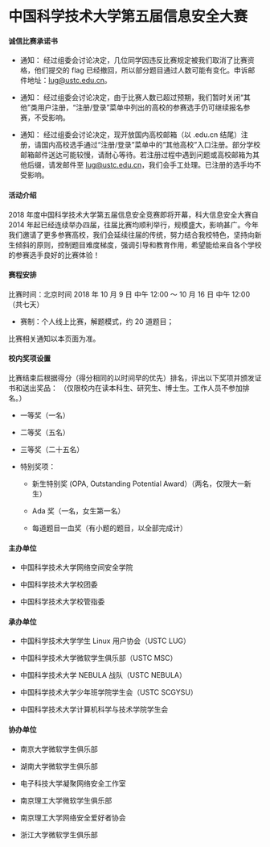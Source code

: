 # 中国科学技术大学第五届信息安全大赛

#### 诚信比赛承诺书

* 通知： 经过组委会讨论决定，几位同学因违反比赛规定被我们取消了比赛资格，他们提交的 flag 已经撤回，所以部分题目通过人数可能有变化。申诉邮件地址：lug@ustc.edu.cn。

* 通知： 经过组委会讨论决定，由于比赛人数已超过预期，我们暂时关闭“其他”类用户注册，“注册/登录”菜单中列出的高校的参赛选手仍可继续报名参赛，不受影响。

* 通知： 经过组委会讨论决定，现开放国内高校邮箱（以 .edu.cn 结尾）注册，请国内高校选手通过“注册/登录”菜单中的“其他高校”入口注册。部分学校邮箱邮件送达可能较慢，请耐心等待。若注册过程中遇到问题或高校邮箱为其他后缀，请发邮件至 lug@ustc.edu.cn，我们会手工处理。已注册的选手均不受影响。

#### 活动介绍
2018 年度中国科学技术大学第五届信息安全竞赛即将开幕，科大信息安全大赛自 2014 年起已经连续举办四届，往届比赛均顺利举行，规模盛大，影响甚广。今年我们邀请了更多参赛高校，我们会延续往届的传统，努力结合我校特色，坚持向新生倾斜的原则，控制题目难度梯度，强调引导和教育作用，希望能给来自各个学校的参赛选手良好的比赛体验！

#### 赛程安排
比赛时间：北京时间 2018 年 10 月 9 日 中午 12:00 ～ 10 月 16 日 中午 12:00（共七天）

* 赛制：个人线上比赛，解题模式，约 20 道题目；

比赛相关通知以本页面为准。

#### 校内奖项设置
比赛结束后根据得分（得分相同的以时间早的优先）排名，评出以下奖项并颁发证书和送出奖品：
（仅限校内在读本科生、研究生、博士生。工作人员不参加排名。）

* 一等奖（一名）

* 二等奖（五名）

* 三等奖（二十五名）

* 特别奖项：

  * 新生特别奖 (OPA, Outstanding Potential Award）（两名，仅限大一新生）

  * Ada 奖（一名，女生第一名）

  * 每道题目一血奖（有小题的题目，以全部完成计）

#### 主办单位
* 中国科学技术大学网络空间安全学院

* 中国科学技术大学校团委

* 中国科学技术大学校管指委

#### 承办单位
* 中国科学技术大学学生 Linux 用户协会（USTC LUG）

* 中国科学技术大学微软学生俱乐部（USTC MSC）

* 中国科学技术大学 NEBULA 战队（USTC NEBULA）

* 中国科学技术大学少年班学院学生会（USTC SCGYSU）

* 中国科学技术大学计算机科学与技术学院学生会

#### 协办单位
* 南京大学微软学生俱乐部

* 湖南大学微软学生俱乐部

* 电子科技大学凝聚网络安全工作室

* 南京理工大学微软学生俱乐部

* 南京理工大学网络安全爱好者协会

* 浙江大学微软学生俱乐部
